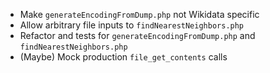 * Make `generateEncodingFromDump.php` not Wikidata specific
* Allow arbitrary file inputs to `findNearestNeighbors.php`
* Refactor and tests for `generateEncodingFromDump.php` and `findNearestNeighbors.php`
* (Maybe) Mock production `file_get_contents` calls
